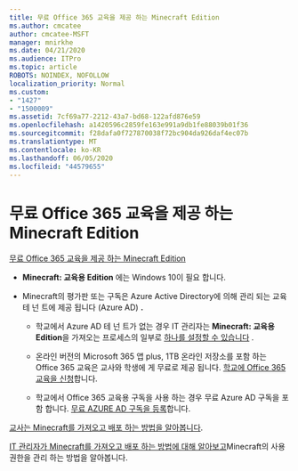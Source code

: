 ```yaml
---
title: 무료 Office 365 교육을 제공 하는 Minecraft Edition
ms.author: cmcatee
author: cmcatee-MSFT
manager: mnirkhe
ms.date: 04/21/2020
ms.audience: ITPro
ms.topic: article
ROBOTS: NOINDEX, NOFOLLOW
localization_priority: Normal
ms.custom:
- "1427"
- "1500009"
ms.assetid: 7cf69a77-2212-43a7-bd68-122afd876e59
ms.openlocfilehash: a1420596c2859fe163e991a9db1fe88039b01f36
ms.sourcegitcommit: f28dafa0f727870038f72bc904da926daf4ec07b
ms.translationtype: MT
ms.contentlocale: ko-KR
ms.lasthandoff: 06/05/2020
ms.locfileid: "44579655"
---
```

# <a name="minecraft-edition-with-office-365-education-for-free"></a>무료 Office 365 교육을 제공 하는 Minecraft Edition

[무료 Office 365 교육을 제공 하는 Minecraft Edition](https://docs.microsoft.com/education/windows/get-minecraft-for-education)
  
- **Minecraft: 교육용 Edition** 에는 Windows 10이 필요 합니다.

- Minecraft의 평가판 또는 구독은 Azure Active Directory에 의해 관리 되는 교육 테 넌 트에 제공 됩니다 (Azure AD) **.**

  - 학교에서 Azure AD 테 넌 트가 없는 경우 IT 관리자는 **Minecraft: 교육용 Edition**을 가져오는 프로세스의 일부로 [하나를 설정할 수 있습니다](https://docs.microsoft.com/education/windows/school-get-minecraft) .

  - 온라인 버전의 Microsoft 365 앱 plus, 1TB 온라인 저장소를 포함 하는 Office 365 교육은 교사와 학생에 게 무료로 제공 됩니다. [학교에 Office 365 교육을 신청](https://products.office.com/academic/office-365-education-plan)합니다.

  - 학교에서 Office 365 교육용 구독을 사용 하는 경우 무료 Azure AD 구독을 포함 합니다. [무료 AZURE AD 구독을 등록](https://msdn.microsoft.com/library/windows/hardware/mt703369%28v=vs.85%29.aspx)합니다.

[교사는 Minecraft를 가져오고 배포 하는 방법을 알아봅니다](https://docs.microsoft.com/education/windows/teacher-get-minecraft).
  
[IT 관리자가 Minecraft를 가져오고 배포 하는 방법에 대해 알아보고](https://docs.microsoft.com/education/windows/school-get-minecraft)Minecraft의 사용 권한을 관리 하는 방법을 알아봅니다.